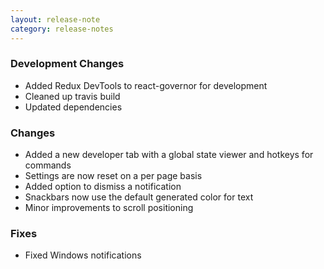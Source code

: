```yaml
---
layout: release-note
category: release-notes
---
```


### Development Changes

- Added Redux DevTools to react-governor for development
- Cleaned up travis build
- Updated dependencies

### Changes

- Added a new developer tab with a global state viewer and hotkeys for commands
- Settings are now reset on a per page basis
- Added option to dismiss a notification
- Snackbars now use the default generated color for text
- Minor improvements to scroll positioning

### Fixes

- Fixed Windows notifications
